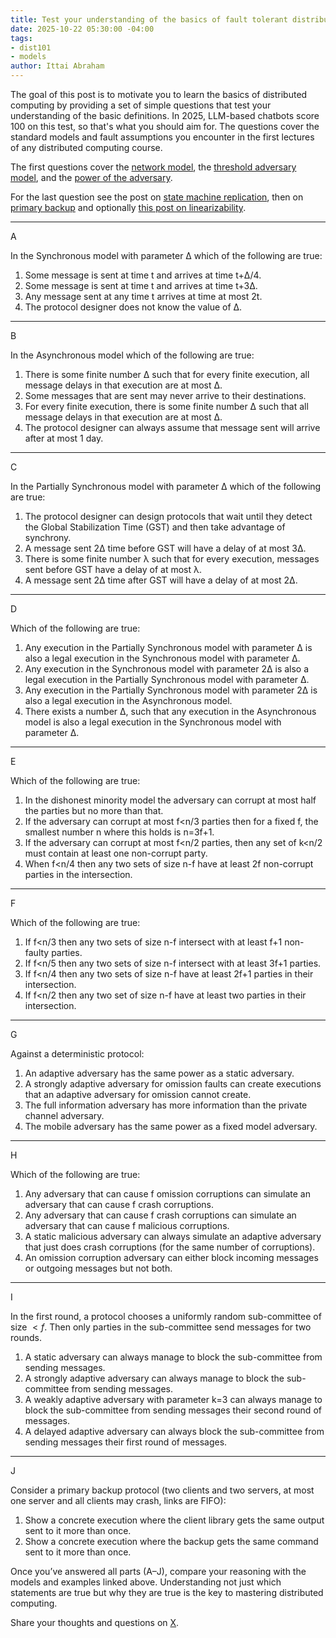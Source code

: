 ```yaml
---
title: Test your understanding of the basics of fault tolerant distributed computing
date: 2025-10-22 05:30:00 -04:00
tags:
- dist101
- models
author: Ittai Abraham
---
```


The goal of this post is to motivate you to learn the basics of distributed computing by providing a set of simple questions that test your understanding of the basic definitions. In 2025, LLM-based chatbots score 100 on this test, so that's what you should aim for. The questions cover the standard models and fault assumptions you encounter in the first lectures of any distributed computing course.

The first questions cover the [network model](https://decentralizedthoughts.github.io/2019-06-01-2019-5-31-models/), the [threshold adversary model](https://decentralizedthoughts.github.io/2019-06-17-the-threshold-adversary/), and the [power of the adversary](https://decentralizedthoughts.github.io/2019-06-07-modeling-the-adversary/).

For the last question see the post on [state machine replication](https://decentralizedthoughts.github.io/2019-10-15-consensus-for-state-machine-replication/), then on [primary backup](https://decentralizedthoughts.github.io/2019-11-01-primary-backup/) and optionally [this post on linearizability](https://decentralizedthoughts.github.io/2021-10-16-the-ideal-state-machine-model-multiple-clients-and-linearizability/).

---

A

In the Synchronous model with parameter Δ which of the following are true:

1. Some message is sent at time t and arrives at time t+Δ/4.
2. Some message is sent at time t and arrives at time t+3Δ.
3. Any message sent at any time t arrives at time at most 2t.
4. The protocol designer does not know the value of Δ.

---

B

In the Asynchronous model which of the following are true:

1. There is some finite number Δ such that for every finite execution, all message delays in that execution are at most Δ.
2. Some messages that are sent may never arrive to their destinations.
3. For every finite execution, there is some finite number Δ such that all message delays in that execution are at most Δ.
4. The protocol designer can always assume that message sent will arrive after at most 1 day.

---

C

In the Partially Synchronous model with parameter Δ which of the following are true:

1. The protocol designer can design protocols that wait until they detect the Global Stabilization Time (GST) and then take advantage of synchrony.
2. A message sent 2Δ time before GST will have a delay of at most 3Δ.
3. There is some finite number λ such that for every execution, messages sent before GST have a delay of at most λ.
4. A message sent 2Δ time after GST will have a delay of at most 2Δ.

---

D

Which of the following are true:

1. Any execution in the Partially Synchronous model with parameter Δ is also a legal execution in the Synchronous model with parameter Δ.
2. Any execution in the Synchronous model with parameter 2Δ is also a legal execution in the Partially Synchronous model with parameter Δ.
3. Any execution in the Partially Synchronous model with parameter 2Δ is also a legal execution in the Asynchronous model.
4. There exists a number Δ, such that any execution in the Asynchronous model is also a legal execution in the Synchronous model with parameter Δ.


---

E

Which of the following are true:

1. In the dishonest minority model the adversary can corrupt at most half the parties but no more than that.
2. If the adversary can corrupt at most f<n/3 parties then for a fixed f, the smallest number n where this holds is n=3f+1.
3. If the adversary can corrupt at most f<n/2 parties, then any set of k<n/2 must contain at least one non-corrupt party.
4. When f<n/4 then any two sets of size n-f have at least 2f non-corrupt parties in the intersection.


---

F

Which of the following are true:

1. If f<n/3 then any two sets of size n-f intersect with at least f+1 non-faulty parties.
2. If f<n/5 then any two sets of size n-f intersect with at least 3f+1 parties.
3. If f<n/4 then any two sets of size n-f have at least 2f+1 parties in their intersection.
4. If f<n/2 then any two set of size n-f have at least two parties in their intersection.

---

G

Against a deterministic protocol:

1. An adaptive adversary has the same power as a static adversary.
2. A strongly adaptive adversary for omission faults can create executions that an adaptive adversary for omission cannot create.
3. The full information adversary has more information than the private channel adversary.
4. The mobile adversary has the same power as a fixed model adversary.

---

H

Which of the following are true:

1. Any adversary that can cause f omission corruptions can simulate an adversary that can cause f crash corruptions.
2. Any adversary that can cause f crash corruptions can simulate an adversary that can cause f malicious corruptions.
3. A static malicious adversary can always simulate an adaptive adversary that just does crash corruptions (for the same number of corruptions).
4. An omission corruption adversary can either block incoming messages or outgoing messages but not both.

---

I

In the first round, a protocol chooses a uniformly random sub-committee of size $<f$. Then only parties in the sub-committee send messages for two rounds.

1. A static adversary can always manage to block the sub-committee from sending messages.
2. A strongly adaptive adversary can always manage to block the sub-committee from sending messages.
3. A weakly adaptive adversary with parameter k=3 can always manage to block the sub-committee from sending messages their second round of messages.
4. A delayed adaptive adversary can always block the sub-committee from sending messages their first round of messages.

---

J

Consider a primary backup protocol (two clients and two servers, at most one server and all clients may crash, links are FIFO):

1. Show a concrete execution where the client library gets the same output sent to it more than once.
2. Show a concrete execution where the backup gets the same command sent to it more than once.


Once you’ve answered all parts (A–J), compare your reasoning with the models and examples linked above. Understanding not just which statements are true but why they are true is the key to mastering distributed computing.

Share your thoughts and questions on [X](https://x.com/ittaia).